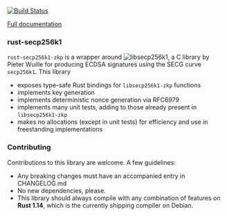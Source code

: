 [![Build Status](https://travis-ci.org/rust-bitcoin/rust-secp256k1-zkp.png?branch=master)](https://travis-ci.org/rust-bitcoin/rust-secp256k1-zkp)

[Full documentation](https://docs.rs/secp256k1-zkp/)

### rust-secp256k1

`rust-secp256k1-zkp` is a wrapper around ![libsecp256k1](https://github.com/ElementsProject/secp256k1-zkp),
a C library by Pieter Wuille for producing ECDSA signatures using the SECG curve
`secp256k1`. This library
* exposes type-safe Rust bindings for `libsecp256k1-zkp` functions
* implements key generation
* implements deterministic nonce generation via RFC6979
* implements many unit tests, adding to those already present in `libsecp256k1-zkp`
* makes no allocations (except in unit tests) for efficiency and use in freestanding implementations

### Contributing

Contributions to this library are welcome. A few guidelines:

* Any breaking changes must have an accompanied entry in CHANGELOG.md
* No new dependencies, please.
* This library should always compile with any combination of features on **Rust 1.14**, which is the currently shipping compiler on Debian.

